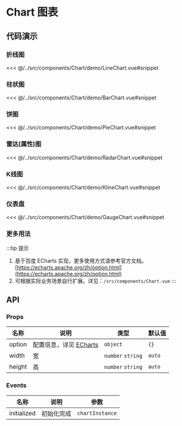 # Chart 图表

## 代码演示

### 折线图
<<< @/../src/components/Chart/demo/LineChart.vue#snippet

### 柱状图
<<< @/../src/components/Chart/demo/BarChart.vue#snippet

### 饼图
<<< @/../src/components/Chart/demo/PieChart.vue#snippet

### 雷达(属性)图
<<< @/../src/components/Chart/demo/RadarChart.vue#snippet

### K线图
<<< @/../src/components/Chart/demo/KlineChart.vue#snippet

### 仪表盘
<<< @/../src/components/Chart/demo/GaugeChart.vue#snippet
 
### 更多用法
:::tip 提示
1. 基于百度 ECharts 实现，更多使用方式请参考官方文档。[https://echarts.apache.org/zh/option.html](https://echarts.apache.org/zh/option.html)
2. 可根据实际业务场景自行扩展。详见：`/src/components/Chart.vue`
:::

## API

### Props

| 名称     | 说明                                                                 | 类型                | 默认值    |
|--------|--------------------------------------------------------------------|-------------------|--------|
| option | 配置信息，详见 [ECharts](https://echarts.apache.org/zh/option.html#title) | `object`          | `{}`   |
| width  | 宽                                                                  | `number` `string` | `auto` |
| height | 高                                                                  | `number` `string` | `auto` |

### Events

| 名称          | 说明    | 参数              |
|-------------|-------|-----------------|
| initialized | 初始化完成 | `chartInstance` |



